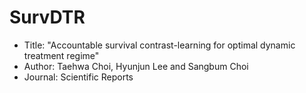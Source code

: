 # SurvDTR
- Title: "Accountable survival contrast-learning for optimal dynamic treatment regime"
- Author: Taehwa Choi, Hyunjun Lee and Sangbum Choi
- Journal: Scientific Reports
